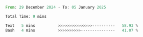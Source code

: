 <!--START_SECTION:waka-->

```rust
From: 29 December 2024 - To: 05 January 2025

Total Time: 9 mins

Text   5 mins          >>>>>>>>>>>>>>>----------   58.93 %
Bash   4 mins          >>>>>>>>>>---------------   41.07 %
```

<!--END_SECTION:waka-->
